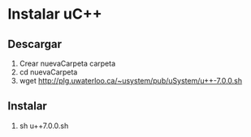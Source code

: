 # Instalar uC++
## Descargar
1. Crear nuevaCarpeta carpeta
2. cd nuevaCarpeta
3.  wget http://plg.uwaterloo.ca/~usystem/pub/uSystem/u++-7.0.0.sh

## Instalar
1. sh u++7.0.0.sh
